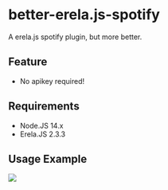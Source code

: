 
# better-erela.js-spotify
 A erela.js spotify plugin, but more better.
## Feature
 - No apikey required!
## Requirements
 - Node.JS 14.x
 - Erela.JS 2.3.3
## Usage Example
<a href="https://github.com/NezuChan/better-erela.js-spotify"> <img src="https://cdn.discordapp.com/attachments/817980990156701734/878523907634769940/carbon.png"></a>
